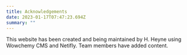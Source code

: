 ```yaml
---
title: Acknowledgements
date: 2023-01-17T07:47:23.694Z
summary: ""
---
```

This website has been created and being maintained by H. Heyne using Wowchemy CMS and Netifly. Team members have added content.